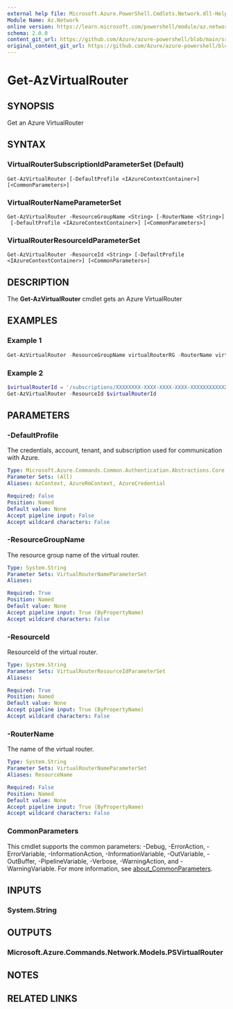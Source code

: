```yaml
---
external help file: Microsoft.Azure.PowerShell.Cmdlets.Network.dll-Help.xml
Module Name: Az.Network
online version: https://learn.microsoft.com/powershell/module/az.network/get-azvirtualrouter
schema: 2.0.0
content_git_url: https://github.com/Azure/azure-powershell/blob/main/src/Network/Network/help/Get-AzVirtualRouter.md
original_content_git_url: https://github.com/Azure/azure-powershell/blob/main/src/Network/Network/help/Get-AzVirtualRouter.md
---
```


# Get-AzVirtualRouter

## SYNOPSIS
Get an Azure VirtualRouter

## SYNTAX

### VirtualRouterSubscriptionIdParameterSet (Default)
```
Get-AzVirtualRouter [-DefaultProfile <IAzureContextContainer>] [<CommonParameters>]
```

### VirtualRouterNameParameterSet
```
Get-AzVirtualRouter -ResourceGroupName <String> [-RouterName <String>]
 [-DefaultProfile <IAzureContextContainer>] [<CommonParameters>]
```

### VirtualRouterResourceIdParameterSet
```
Get-AzVirtualRouter -ResourceId <String> [-DefaultProfile <IAzureContextContainer>] [<CommonParameters>]
```

## DESCRIPTION
The **Get-AzVirtualRouter** cmdlet gets an Azure VirtualRouter

## EXAMPLES

### Example 1
```powershell
Get-AzVirtualRouter -ResourceGroupName virtualRouterRG -RouterName virtualRouter
```

### Example 2
```powershell
$virtualRouterId = '/subscriptions/XXXXXXXX-XXXX-XXXX-XXXX-XXXXXXXXXXXX/resourceGroups/virtualRouterRG/providers/Microsoft.Network/virtualRouters/virtualRouter'
Get-AzVirtualRouter -ResourceId $virtualRouterId
```

## PARAMETERS

### -DefaultProfile
The credentials, account, tenant, and subscription used for communication with Azure.

```yaml
Type: Microsoft.Azure.Commands.Common.Authentication.Abstractions.Core.IAzureContextContainer
Parameter Sets: (All)
Aliases: AzContext, AzureRmContext, AzureCredential

Required: False
Position: Named
Default value: None
Accept pipeline input: False
Accept wildcard characters: False
```

### -ResourceGroupName
The resource group name of the virtual router.

```yaml
Type: System.String
Parameter Sets: VirtualRouterNameParameterSet
Aliases:

Required: True
Position: Named
Default value: None
Accept pipeline input: True (ByPropertyName)
Accept wildcard characters: False
```

### -ResourceId
ResourceId of the virtual router.

```yaml
Type: System.String
Parameter Sets: VirtualRouterResourceIdParameterSet
Aliases:

Required: True
Position: Named
Default value: None
Accept pipeline input: True (ByPropertyName)
Accept wildcard characters: False
```

### -RouterName
The name of the virtual router.

```yaml
Type: System.String
Parameter Sets: VirtualRouterNameParameterSet
Aliases: ResourceName

Required: False
Position: Named
Default value: None
Accept pipeline input: True (ByPropertyName)
Accept wildcard characters: False
```

### CommonParameters
This cmdlet supports the common parameters: -Debug, -ErrorAction, -ErrorVariable, -InformationAction, -InformationVariable, -OutVariable, -OutBuffer, -PipelineVariable, -Verbose, -WarningAction, and -WarningVariable. For more information, see [about_CommonParameters](http://go.microsoft.com/fwlink/?LinkID=113216).

## INPUTS

### System.String

## OUTPUTS

### Microsoft.Azure.Commands.Network.Models.PSVirtualRouter

## NOTES

## RELATED LINKS
